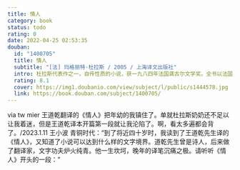 ```yaml
---
title: 情人
category: book
status: todo
rating: 0
date: 2022-04-25 02:53:35
douban:
  id: "1400705"
  title: 情人
  subtitle: "[法] 玛格丽特·杜拉斯 / 2005 / 上海译文出版社"
  intro: 杜拉斯代表作之一，自传性质的小说，获一九八四年法国龚古尔文学奖。全书以法国殖民者在越南的生活为背景，描写贫穷的法国女孩与富有的中国少爷之间深沉而无望的爱情。
  rating: 8.1
  cover: https://img1.doubanio.com/view/subject/l/public/s1444578.jpg
  link: https://book.douban.com/subject/1400705/
---
```


via tw mier 王道乾翻译的《情人》把年幼的我镇住了。单就杜拉斯奶奶还不足以让我着迷，但是王道乾译本开篇第一段就让我沦陷了。啊，看太多遍都会背了。/2023.1.11 王小波 青铜时代：“到了将近四十岁时，我读到了王道乾先生译的《情人》，又知道了小说可以达到什么样的文字境界。道乾先生曾是诗人，后来做了翻译家，文字功夫炉火纯青。他一生坎坷，晚年的译笔沉痛之极。请听听《情人》开头的一段：”
